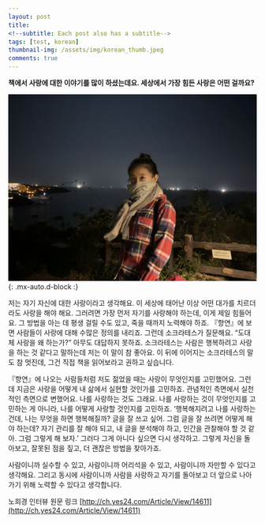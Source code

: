 ```yaml
---
layout: post
title: 
<!--subtitle: Each post also has a subtitle-->
tags: [test, korean]
thumbnail-img: /assets/img/korean_thumb.jpeg
comments: true
---
```


**책에서 사랑에 대한 이야기를 많이 하셨는데요. 세상에서 가장 힘든 사랑은 어떤 걸까요?**

![jeju](/assets/img/jeju.jpg){: .mx-auto.d-block :}

저는 자기 자신에 대한 사랑이라고 생각해요. 이 세상에 태어난 이상 어떤 대가를 치르더라도 사랑을 해야 해요. 그러려면 가장 먼저 자기를 사랑해야 하는데, 이게 제일 힘들어요. 그 방법을 아는 데 평생 걸릴 수도 있고, 죽을 때까지 노력해야 하죠. 『향연』에 보면 사람들이 사랑에 대해 수많은 정의를 내리죠. 그런데 소크라테스가 질문해요. “도대체 사랑을 왜 하는가?” 아무도 대답하지 못하죠. 소크라테스는 사람은 행복하려고 사랑을 하는 것 같다고 말하는데 저는 이 말이 참 좋아요. 이 뒤에 이어지는 소크라테스의 말도 참 멋진데, 그건 직접 책을 읽어보라고 권하고 싶습니다. 

『향연』에 나오는 사람들처럼 저도 젊었을 때는 사랑이 무엇인지를 고민했어요. 그런데 지금은 사랑을 어떻게 내 삶에서 실현할 것인가를 고민하죠. 관념적인 측면에서 실천적인 측면으로 변했어요. 나를 사랑하는 것도 그래요. 나를 사랑하는 것이 무엇인지를 고민하는 게 아니라, 나를 어떻게 사랑할 것인지를 고민하죠. ‘행복해지려고 나를 사랑하는 건데, 나는 무엇을 하면 행복해질까? 글을 잘 쓰고 싶어. 그럼 글을 잘 쓰려면 어떻게 해야 하는데? 자기 관리를 잘 해야 되고, 내 글을 분석해야 하고, 인간을 관찰해야 할 것 같아. 그럼 그렇게 해 보자.’ 그러다 그게 아니다 싶으면 다시 생각하고. 그렇게 자신을 돌아보고, 잘못된 점을 짚고, 더 괜찮은 방법을 찾아가죠.

사람이니까 실수할 수 있고, 사람이니까 어리석을 수 있고, 사람이니까 자만할 수 있다고 생각해요. 그리고 동시에 사람이니까 사람을 사랑하고 자기를 돌아보고 더 앞으로 나아가기 위해 노력할 수 있다고 생각합니다.

노희경 인터뷰 원문 링크 [http://ch.yes24.com/Article/View/14611](http://ch.yes24.com/Article/View/14611)

